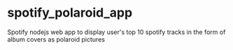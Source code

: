 # spotify_polaroid_app
Spotify nodejs web app to display user's top 10 spotify tracks in the form of album covers as polaroid pictures

